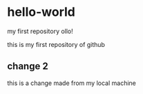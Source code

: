# hello-world
my first repository
ollo!

this is my first repository of github

## change 2
this is a change made from my local machine